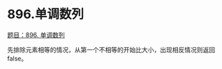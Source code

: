 # 896.单调数列

[题目：896. 单调数列](https://leetcode.cn/problems/monotonic-array/)

先排除元素相等的情况，从第一个不相等的开始比大小，出现相反情况则返回false。